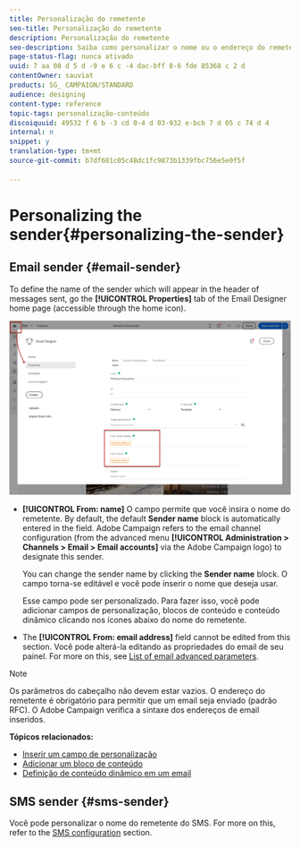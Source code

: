 ```yaml
---
title: Personalização do remetente
seo-title: Personalização do remetente
description: Personalização do remetente
seo-description: Saiba como personalizar o nome ou o endereço do remetente das suas mensagens.
page-status-flag: nunca ativado
uuid: 7 aa 08 d 5 d -9 e 6 c -4 dac-bff 8-6 fde 85368 c 2 d
contentOwner: sauviat
products: SG_ CAMPAIGN/STANDARD
audience: designing
content-type: reference
topic-tags: personalização-conteúdo
discoiquuid: 49532 f 6 b -3 cd 0-4 d 03-932 e-bcb 7 d 05 c 74 d 4
internal: n
snippet: y
translation-type: tm+mt
source-git-commit: b7df681c05c48dc1fc9873b1339fbc756e5e0f5f

---
```



# Personalizing the sender{#personalizing-the-sender}

## Email sender {#email-sender}

To define the name of the sender which will appear in the header of messages sent, go the **[!UICONTROL Properties]** tab of the Email Designer home page (accessible through the home icon).

![](assets/delivery_content_edition16.png)

* **[!UICONTROL From: name]** O campo permite que você insira o nome do remetente. By default, the default **Sender name** block is automatically entered in the field. Adobe Campaign refers to the email channel configuration (from the advanced menu **[!UICONTROL Administration > Channels > Email > Email accounts]** via the Adobe Campaign logo) to designate this sender.

   You can change the sender name by clicking the **Sender name** block. O campo torna-se editável e você pode inserir o nome que deseja usar.

   Esse campo pode ser personalizado. Para fazer isso, você pode adicionar campos de personalização, blocos de conteúdo e conteúdo dinâmico clicando nos ícones abaixo do nome do remetente.

* The **[!UICONTROL From: email address]** field cannot be edited from this section. Você pode alterá-la editando as propriedades do email de seu painel. For more on this, see [List of email advanced parameters](../../administration/using/configuring-email-channel.md#advanced-parameters).

>[!NOTE]
>
>Os parâmetros do cabeçalho não devem estar vazios. O endereço do remetente é obrigatório para permitir que um email seja enviado (padrão RFC). O Adobe Campaign verifica a sintaxe dos endereços de email inseridos.

**Tópicos relacionados:**

* [Inserir um campo de personalização](../../designing/using/inserting-a-personalization-field.md)
* [Adicionar um bloco de conteúdo](../../designing/using/adding-a-content-block.md)
* [Definição de conteúdo dinâmico em um email](../../designing/using/defining-dynamic-content-in-an-email.md)

## SMS sender {#sms-sender}

Você pode personalizar o nome do remetente do SMS. For more on this, refer to the [SMS configuration](../../administration/using/configuring-sms-channel.md#configuring-sms-properties) section.
